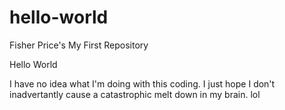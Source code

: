 # hello-world
Fisher Price's My First Repository

Hello World

I have no idea what I'm doing with this coding.
I just hope I don't inadvertantly cause a catastrophic melt down in my brain. 
lol
